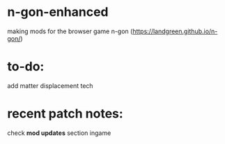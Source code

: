 # n-gon-enhanced
making mods for the browser game n-gon (https://landgreen.github.io/n-gon/)

# to-do:
add matter displacement tech

# recent patch notes:
check ****mod updates**** section ingame
